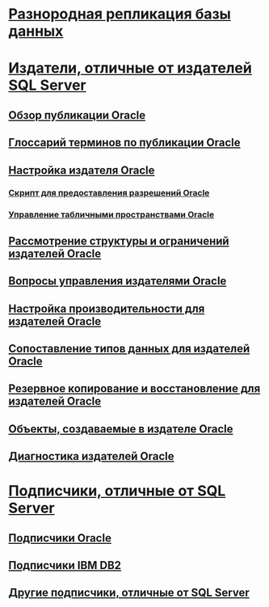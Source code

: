 # [Разнородная репликация базы данных](heterogeneous-database-replication.md)  
# [Издатели, отличные от издателей SQL Server](non-sql-server-publishers.md)  
## [Обзор публикации Oracle](oracle-publishing-overview.md)  
## [Глоссарий терминов по публикации Oracle](glossary-of-terms-for-oracle-publishing.md)  
## [Настройка издателя Oracle](configure-an-oracle-publisher.md)  
### [Скрипт для предоставления разрешений Oracle](script-to-grant-oracle-permissions.md)  
### [Управление табличными пространствами Oracle](manage-oracle-tablespaces.md)  
## [Рассмотрение структуры и ограничений издателей Oracle](design-considerations-and-limitations-for-oracle-publishers.md)  
## [Вопросы управления издателями Oracle](administrative-considerations-for-oracle-publishers.md)  
## [Настройка производительности для издателей Oracle](performance-tuning-for-oracle-publishers.md)  
## [Сопоставление типов данных для издателей Oracle](data-type-mapping-for-oracle-publishers.md)  
## [Резервное копирование и восстановление для издателей Oracle](backup-and-restore-for-oracle-publishers.md)  
## [Объекты, создаваемые в издателе Oracle](objects-created-on-the-oracle-publisher.md)  
## [Диагностика издателей Oracle](troubleshooting-oracle-publishers.md)  
# [Подписчики, отличные от SQL Server](non-sql-server-subscribers.md)  
## [Подписчики Oracle](oracle-subscribers.md)  
## [Подписчики IBM DB2](ibm-db2-subscribers.md)  
## [Другие подписчики, отличные от SQL Server](other-non-sql-server-subscribers.md)  
